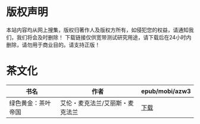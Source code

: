 # 版权声明

本站内容均从网上搜集，版权归著作人及版权方所有，如侵犯您的权益，请通知我们，我们将会及时删除！ 下载链接仅供宽带测试研究用途，请下载后在24小时内删除，请勿用于商业目的。请支持正版！

# 茶文化

| 书名 | 作者 | epub/mobi/azw3 |
| --- | --- | --- |
| 绿色黄金：茶叶帝国 | 艾伦・麦克法兰/艾丽斯・麦克法兰 | [下载](https://url89.ctfile.com/f/31084289-1357032907-42d5d1?p=8866) |
